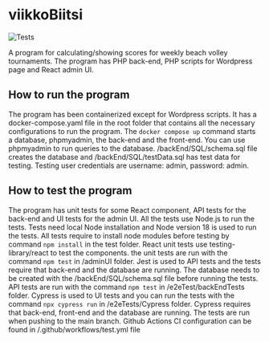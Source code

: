 # viikkoBiitsi
![Tests](https://github.com/poytiis/viikkoBiitsi/actions/workflows/test.yml/badge.svg)

A program for calculating/showing scores for weekly beach volley tournaments. The program has PHP back-end, PHP scripts for Wordpress page and React admin UI.


## How to run the program
The program has been containerized except for Wordpress scripts. It has a docker-compose.yaml file in the root folder that contains all the necessary configurations to run the program. The `docker compose up` command  starts a database, phpmyadmin, the back-end and the front-end. You can use phpmyadmin to run queries to the database.  /backEnd/SQL/schema.sql file creates the database and /backEnd/SQL/testData.sql has test data for testing. Testing user credentials are username: admin, password: admin.

## How to test the program
The program has unit tests for some React component, API tests for the back-end and UI tests for the admin UI. All the tests use Node.js to run the tests. Tests need local Node installation and Node version 18 is used to run the tests. All tests require to install node modules before testing by command `npm install` in the test folder. React unit tests use testing-library/react to test the components. the unit tests are run with the command `npm test` in /adminUI folder. Jest is used to API tests and the tests require that back-end and the database are running. The database needs to be created with the /backEnd/SQL/schema.sql file before running the tests. API tests are run with the command `npm test` in /e2eTest/backEndTests folder. Cypress is used to UI tests and you can run the tests with the command `npx cypress run` in /e2eTests/Cypress folder. Cypress requires that back-end, front-end and the database are running. The tests are run when pushing to the main branch. Github Actions CI configuration can be found in /.github/workflows/test.yml file